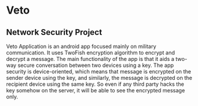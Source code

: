 # Veto
## Network Security Project
Veto Application is an android app focused mainly on military communication. It uses TwoFish encryption algorithm to encrypt and decrypt a message. The main functionality of the app is that it aids a two-way secure conversation between two devices using a key. The app security is device-oriented, which means that message is encrypted on the sender device using the key, and similarly, the message is decrypted on the recipient device using the same key. So even if any third party hacks the key somehow on the server, it will be able to see the encrypted message only.    
